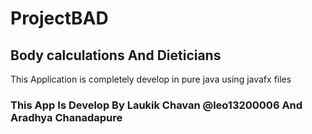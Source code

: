 # ProjectBAD
## Body calculations And Dieticians

This Application is completely develop in pure java using javafx files

### This App Is Develop By Laukik Chavan @leo13200006 And Aradhya Chanadapure
